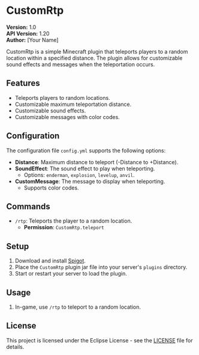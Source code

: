 # CustomRtp

**Version:** 1.0  
**API Version:** 1.20  
**Author:** [Your Name]  

CustomRtp is a simple Minecraft plugin that teleports players to a random location within a specified distance. The plugin allows for customizable sound effects and messages when the teleportation occurs.

## Features

- Teleports players to random locations.
- Customizable maximum teleportation distance.
- Customizable sound effects.
- Customizable messages with color codes.

## Configuration

The configuration file `config.yml` supports the following options:

- **Distance**: Maximum distance to teleport (-Distance to +Distance).
- **SoundEffect**: The sound effect to play when teleporting.  
  - Options: `enderman`, `explosion`, `levelup`, `anvil`.
- **CustomMessage**: The message to display when teleporting.  
  - Supports color codes.

## Commands

- `/rtp`: Teleports the player to a random location.  
  - **Permission**: `CustomRtp.teleport`

## Setup

1. Download and install [Spigot](https://www.spigotmc.org/).
2. Place the `CustomRtp` plugin jar file into your server's `plugins` directory.
3. Start or restart your server to load the plugin.

## Usage

1. In-game, use `/rtp` to teleport to a random location.

## License

This project is licensed under the Eclipse License - see the [LICENSE](LICENSE) file for details.
